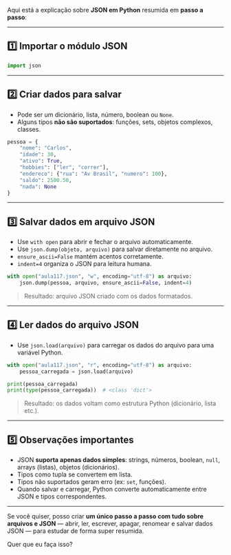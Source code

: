 Aqui está a explicação sobre **JSON em Python** resumida em **passo a passo**:

---

## 1️⃣ **Importar o módulo JSON**

```python
import json
```

---

## 2️⃣ **Criar dados para salvar**

* Pode ser um dicionário, lista, número, boolean ou `None`.
* Alguns tipos **não são suportados**: funções, sets, objetos complexos, classes.

```python
pessoa = {
    "nome": "Carlos",
    "idade": 30,
    "ativo": True,
    "hobbies": ["ler", "correr"],
    "endereco": {"rua": "Av Brasil", "numero": 100},
    "saldo": 2500.50,
    "nada": None
}
```

---

## 3️⃣ **Salvar dados em arquivo JSON**

* Use `with open` para abrir e fechar o arquivo automaticamente.
* Use `json.dump(objeto, arquivo)` para salvar diretamente no arquivo.
* `ensure_ascii=False` mantém acentos corretamente.
* `indent=4` organiza o JSON para leitura humana.

```python
with open("aula117.json", "w", encoding="utf-8") as arquivo:
    json.dump(pessoa, arquivo, ensure_ascii=False, indent=4)
```

> Resultado: arquivo JSON criado com os dados formatados.

---

## 4️⃣ **Ler dados do arquivo JSON**

* Use `json.load(arquivo)` para carregar os dados do arquivo para uma variável Python.

```python
with open("aula117.json", "r", encoding="utf-8") as arquivo:
    pessoa_carregada = json.load(arquivo)

print(pessoa_carregada)
print(type(pessoa_carregada))  # <class 'dict'>
```

> Resultado: os dados voltam como estrutura Python (dicionário, lista etc.).

---

## 5️⃣ **Observações importantes**

* JSON **suporta apenas dados simples**: strings, números, boolean, `null`, arrays (listas), objetos (dicionários).
* Tipos como tupla se convertem em lista.
* Tipos não suportados geram erro (ex: `set`, funções).
* Quando salvar e carregar, Python converte automaticamente entre JSON e tipos correspondentes.

---

Se você quiser, posso criar **um único passo a passo com tudo sobre arquivos e JSON** — abrir, ler, escrever, apagar, renomear e salvar dados JSON — para estudar de forma super resumida.

Quer que eu faça isso?
